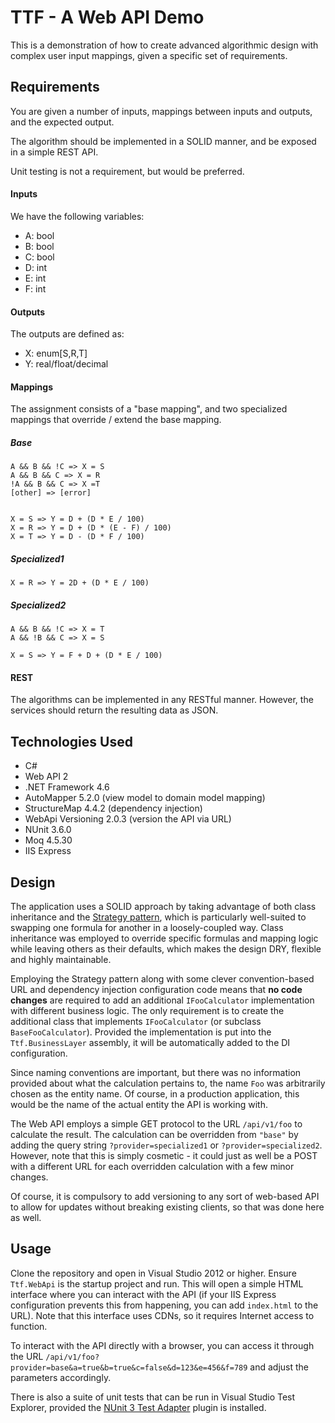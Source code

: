 # TTF - A Web API Demo

This is a demonstration of how to create advanced algorithmic design with complex user input mappings, given a specific set of requirements.

## Requirements

You are given a number of inputs, mappings between inputs and outputs, and the expected output.

The algorithm should be implemented in a SOLID manner, and be exposed in a simple REST API.

Unit testing is not a requirement, but would be preferred.

#### Inputs

We have the following variables: 

- A: bool 
- B: bool 
- C: bool 
- D: int 
- E: int 
- F: int

#### Outputs

The outputs are defined as: 

- X: enum[S,R,T] 
- Y: real/float/decimal

#### Mappings

The assignment consists of a "base mapping", and two specialized mappings that override / extend the base mapping.

##### Base

```
A && B && !C => X = S 
A && B && C => X = R 
!A && B && C => X =T 
[other] => [error]


X = S => Y = D + (D * E / 100) 
X = R => Y = D + (D * (E - F) / 100) 
X = T => Y = D - (D * F / 100)

```

##### Specialized1

```
X = R => Y = 2D + (D * E / 100)
```

##### Specialized2

```
A && B && !C => X = T 
A && !B && C => X = S

X = S => Y = F + D + (D * E / 100)

```

#### REST

The algorithms can be implemented in any RESTful manner. However, the services should return the resulting data as JSON.


## Technologies Used

- C#
- Web API 2
- .NET Framework 4.6
- AutoMapper 5.2.0 (view model to domain model mapping)
- StructureMap 4.4.2 (dependency injection)
- WebApi Versioning 2.0.3 (version the API via URL)
- NUnit 3.6.0
- Moq 4.5.30
- IIS Express

## Design

The application uses a SOLID approach by taking advantage of both class inheritance and the [Strategy pattern](https://sourcemaking.com/design_patterns/strategy), which is particularly well-suited to swapping one formula for another in a loosely-coupled way. Class inheritance was employed to override specific formulas and mapping logic while leaving others as their defaults, which makes the design DRY, flexible and highly maintainable.

Employing the Strategy pattern along with some clever convention-based URL and dependency injection configuration code means that **no code changes** are required to add an additional `IFooCalculator` implementation with different business logic. The only requirement is to create the additional class that implements `IFooCalculator` (or subclass `BaseFooCalculator`). Provided the implementation is put into the `Ttf.BusinessLayer` assembly, it will be automatically added to the DI configuration.

Since naming conventions are important, but there was no information provided about what the calculation pertains to, the name `Foo` was arbitrarily chosen as the entity name. Of course, in a production application, this would be the name of the actual entity the API is working with.

The Web API employs a simple GET protocol to the URL `/api/v1/foo` to calculate the result. The calculation can be overridden from `"base"` by adding the query string `?provider=specialized1` or `?provider=specialized2`. However, note that this is simply cosmetic - it could just as well be a POST with a different URL for each overridden calculation with a few minor changes.

Of course, it is compulsory to add versioning to any sort of web-based API to allow for updates without breaking existing clients, so that was done here as well.

## Usage

Clone the repository and open in Visual Studio 2012 or higher. Ensure `Ttf.WebApi` is the startup project and run. This will open a simple HTML interface where you can interact with the API (if your IIS Express configuration prevents this from happening, you can add `index.html` to the URL). Note that this interface uses CDNs, so it requires Internet access to function.

To interact with the API directly with a browser, you can access it through the URL `/api/v1/foo?provider=base&a=true&b=true&c=false&d=123&e=456&f=789` and adjust the parameters accordingly.

There is also a suite of unit tests that can be run in Visual Studio Test Explorer, provided the [NUnit 3 Test Adapter](https://visualstudiogallery.msdn.microsoft.com/0da0f6bd-9bb6-4ae3-87a8-537788622f2dRob) plugin is installed.